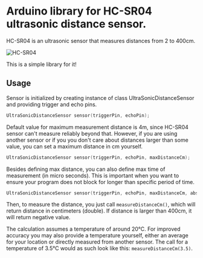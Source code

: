 # Arduino library for HC-SR04 ultrasonic distance sensor.

HC-SR04 is an ultrasonic sensor that measures distances from 2 to 400cm.

![HC-SR04](/hcsr04.jpg)

This is a simple library for it!

## Usage
Sensor is initialized by creating instance of class UltraSonicDistanceSensor and providing trigger and echo pins.
```c
UltraSonicDistanceSensor sensor(triggerPin, echoPin);
```

Default value for maximum measurement distance is 4m, since HC-SR04 sensor can't measure reliably beyond that.
However, if you are using another sensor or if you you don't care about distances larger than some value, you can set a maximum distance in cm yourself.
```c
UltraSonicDistanceSensor sensor(triggerPin, echoPin, maxDistanceCm);
```

Besides defining max distance, you can also define max time of measurement (in micro seconds). This is important when you want to ensure your program does not block for longer than specific period of time.
```c
UltraSonicDistanceSensor sensor(triggerPin, echoPin, maxDistanceCm, absoluteTimeout);
```

Then, to measure the distance, you just call `measureDistanceCm()`, which will return distance in centimeters (double). If distance is larger than 400cm, it will return negative value.

The calculation assumes a temperature of around 20°C. For improved accuracy you may also provide a temperature yourself, either an average for your location or directly measured from another sensor. The call for a temperature of 3.5°C would as such look like this: `measureDistanceCm(3.5)`.
